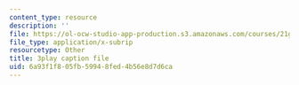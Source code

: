 ```yaml
---
content_type: resource
description: ''
file: https://ol-ocw-studio-app-production.s3.amazonaws.com/courses/21g-027-asia-in-the-modern-world-images-representations-fall-2016/6a93f1f805fb59948fed4b56e8d7d6ca_v1pwYnDe7dc.vtt
file_type: application/x-subrip
resourcetype: Other
title: 3play caption file
uid: 6a93f1f8-05fb-5994-8fed-4b56e8d7d6ca
---
```

